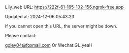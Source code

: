 Lily_web URL: https://222f-61-165-102-156.ngrok-free.app

Updated at: 2024-12-06 05:43:23

If you cannot open this URL, the server might be down.

Please contact: 

goley04@foxmail.com Or Wechat:GL_yeaH